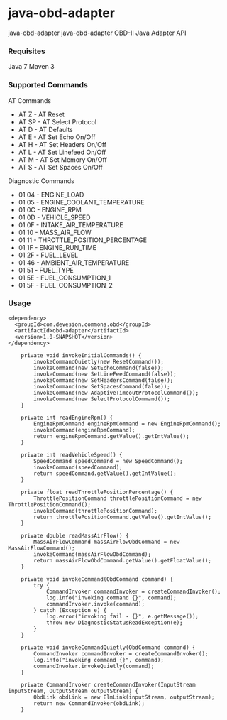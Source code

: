 # java-obd-adapter
java-obd-adapter
java-obd-adapter
OBD-II Java Adapter API

### Requisites

Java 7
Maven 3

### Supported Commands

AT Commands
* AT Z - AT Reset
* AT SP - AT Select Protocol
* AT D - AT Defaults
* AT E - AT Set Echo On/Off
* AT H - AT Set Headers On/Off
* AT L - AT Set Linefeed On/Off
* AT M - AT Set Memory On/Off
* AT S - AT Set Spaces On/Off

Diagnostic Commands
* 01 04 - ENGINE_LOAD
* 01 05 - ENGINE_COOLANT_TEMPERATURE
* 01 0C - ENGINE_RPM
* 01 0D - VEHICLE_SPEED
* 01 0F - INTAKE_AIR_TEMPERATURE
* 01 10 - MASS_AIR_FLOW
* 01 11 - THROTTLE_POSITION_PERCENTAGE
* 01 1F - ENGINE_RUN_TIME
* 01 2F - FUEL_LEVEL
* 01 46 - AMBIENT_AIR_TEMPERATURE
* 01 51 - FUEL_TYPE
* 01 5E - FUEL_CONSUMPTION_1
* 01 5F - FUEL_CONSUMPTION_2

### Usage
```
<dependency>
  <groupId>com.devesion.commons.obd</groupId>
  <artifactId>obd-adapter</artifactId>
  <version>1.0-SNAPSHOT</version>
</dependency>
```

```
    private void invokeInitialCommands() {
        invokeCommandQuietly(new ResetCommand());
        invokeCommand(new SetEchoCommand(false));
        invokeCommand(new SetLineFeedCommand(false));
        invokeCommand(new SetHeadersCommand(false));
        invokeCommand(new SetSpacesCommand(false));
        invokeCommand(new AdaptiveTimeoutProtocolCommand());
        invokeCommand(new SelectProtocolCommand());
    }

    private int readEngineRpm() {
        EngineRpmCommand engineRpmCommand = new EngineRpmCommand();
        invokeCommand(engineRpmCommand);
        return engineRpmCommand.getValue().getIntValue();
    }

    private int readVehicleSpeed() {
        SpeedCommand speedCommand = new SpeedCommand();
        invokeCommand(speedCommand);
        return speedCommand.getValue().getIntValue();
    }

    private float readThrottlePositionPercentage() {
        ThrottlePositionCommand throttlePositionCommand = new ThrottlePositionCommand();
        invokeCommand(throttlePositionCommand);
        return throttlePositionCommand.getValue().getIntValue();
    }

    private double readMassAirFlow() {
        MassAirFlowCommand massAirFlowObdCommand = new MassAirFlowCommand();
        invokeCommand(massAirFlowObdCommand);
        return massAirFlowObdCommand.getValue().getFloatValue();
    }

    private void invokeCommand(ObdCommand command) {
        try {
            CommandInvoker commandInvoker = createCommandInvoker();
            log.info("invoking command {}", command);
            commandInvoker.invoke(command);
        } catch (Exception e) {
            log.error("invoking fail - {}", e.getMessage());
            throw new DiagnosticStatusReadException(e);
        }
    }

    private void invokeCommandQuietly(ObdCommand command) {
        CommandInvoker commandInvoker = createCommandInvoker();
        log.info("invoking command {}", command);
        commandInvoker.invokeQuietly(command);
    }

    private CommandInvoker createCommandInvoker(InputStream inputStream, OutputStream outputStream) {
        ObdLink obdLink = new ElmLink(inputStream, outputStream);
        return new CommandInvoker(obdLink);
    }
```
